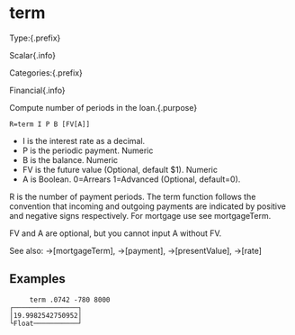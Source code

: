 # term

Type:{.prefix}

Scalar{.info}

Categories:{.prefix}

Financial{.info}

Compute number of periods in the loan.{.purpose}

~~~
R=term I P B [FV[A]]
~~~

* I is the interest rate as a decimal.
* P is the periodic payment. Numeric
* B is the balance. Numeric
* FV is the future value (Optional, default $1). Numeric
* A is Boolean. 0=Arrears 1=Advanced (Optional, default=0).

R is the number of payment periods. The term function follows the convention that incoming and
outgoing payments are indicated by positive and negative signs respectively. For mortgage use see mortgageTerm.

FV and A are optional, but you cannot input A without FV.

See also: →[mortgageTerm], →[payment], →[presentValue], →[rate]

## Examples

~~~
     term .0742 -780 8000
┌────────────────┐
│19.9982542750952│
└Float───────────┘
~~~

